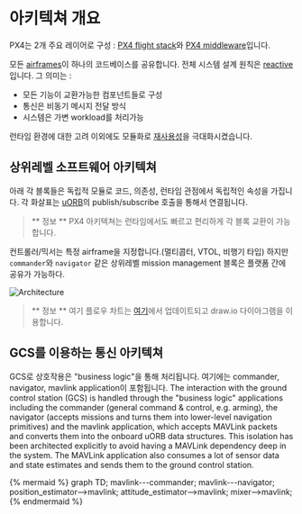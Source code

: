 # 아키텍쳐 개요

PX4는 2개 주요 레이어로 구성 : [PX4 flight stack](concept-flight-stack.md)와 [PX4 middleware](concept-middleware.md)입니다.

모든 [airframes](airframes-architecture.md)이 하나의 코드베이스를 공유합니다. 전체 시스템 설계 원칙은 [reactive](http://www.reactivemanifesto.org)입니다. 그 의미는 :

  * 모든 기능이 교환가능한 컴포넌트들로 구성
  * 통신은 비동기 메시지 전달 방식
  * 시스템은 가변 workload를 처리가능

런타임 환경에 대한 고려 이외에도 모듈화로 [재사용성](https://en.wikipedia.org/wiki/Reusability)을 극대화시켰습니다.

## 상위레벨 소프트웨어 아키텍쳐

아래 각 블록들은 독립적 모듈로 코드, 의존성, 런타임 관점에서 독립적인 속성을 가집니다. 각 화살표는 [uORB](advanced-uorb.md)의 publish/subscribe 호출을 통해서 연결됩니다.

> ** 정보 ** PX4 아키텍쳐는 런타임에서도 빠르고 편리하게 각 블록 교환이 가능합니다.

컨트롤러/믹서는 특정 airframe을 지정합니다.(멀티콥터, VTOL, 비행기 타입) 하지만 `commander`와 `navigator` 같은 상위레벨 mission management 블록은 플랫폼 간에 공유가 가능하다.

![Architecture](images/diagrams/PX4_Architecture.png)

> ** 정보 ** 여기 플로우 차트는 [여기](https://drive.google.com/file/d/0Byq0TIV9P8jfbVVZOVZ0YzhqYWs/view?usp=sharing)에서 업데이트되고 draw.io 다이아그램을 이용합니다.

## GCS를 이용하는 통신 아키텍쳐

GCS로 상호작용은 "business logic"을 통해 처리됩니다. 여기에는 commander, navigator, mavlink application이 포함됩니다. 
The interaction with the ground control station (GCS) is handled through the "business logic" applications including the commander (general command & control, e.g. arming), the navigator (accepts missions and turns them into lower-level navigation primitives) and the mavlink application, which accepts MAVLink packets and converts them into the onboard uORB data structures. This isolation has been architected explicitly to avoid having a MAVLink dependency deep in the system. The MAVLink application also consumes a lot of sensor data and state estimates and sends them to the ground control station.

{% mermaid %}
graph TD;
  mavlink---commander;
  mavlink---navigator;
  position_estimator-->mavlink;
  attitude_estimator-->mavlink;
  mixer-->mavlink;
{% endmermaid %}
